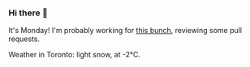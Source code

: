### Hi there :wave:

It's Monday! I'm probably working for [this bunch](https://github.com/kohofinancial), reviewing some pull requests.

Weather in Toronto: light snow, at -2°C.
